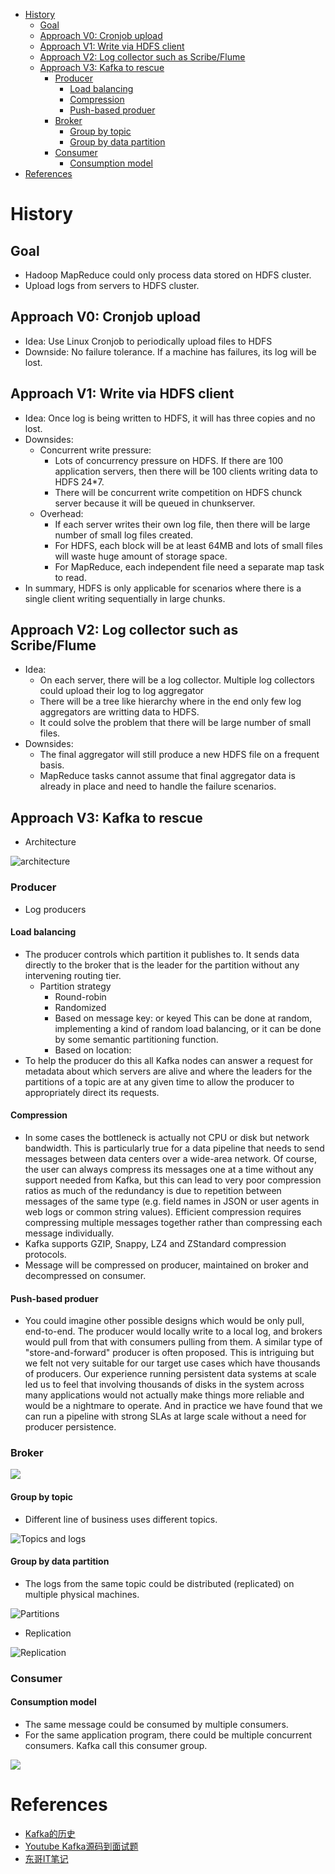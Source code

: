 - [History](#history)
  - [Goal](#goal)
  - [Approach V0: Cronjob upload](#approach-v0-cronjob-upload)
  - [Approach V1: Write via HDFS client](#approach-v1-write-via-hdfs-client)
  - [Approach V2: Log collector such as Scribe/Flume](#approach-v2-log-collector-such-as-scribeflume)
  - [Approach V3: Kafka to rescue](#approach-v3-kafka-to-rescue)
    - [Producer](#producer)
      - [Load balancing](#load-balancing)
      - [Compression](#compression)
      - [Push-based produer](#push-based-produer)
    - [Broker](#broker)
      - [Group by topic](#group-by-topic)
      - [Group by data partition](#group-by-data-partition)
    - [Consumer](#consumer)
      - [Consumption model](#consumption-model)
- [References](#references)

# History
## Goal
* Hadoop MapReduce could only process data stored on HDFS cluster. 
* Upload logs from servers to HDFS cluster.

## Approach V0: Cronjob upload
* Idea: Use Linux Cronjob to periodically upload files to HDFS
* Downside: No failure tolerance. If a machine has failures, its log will be lost. 

## Approach V1: Write via HDFS client
* Idea: Once log is being written to HDFS, it will has three copies and no lost. 
* Downsides:
  * Concurrent write pressure: 
    * Lots of concurrency pressure on HDFS. If there are 100 application servers, then there will be 100 clients writing data to HDFS 24*7. 
    * There will be concurrent write competition on HDFS chunck server because it will be queued in chunkserver. 
  * Overhead: 
    * If each server writes their own log file, then there will be large number of small log files created. 
    * For HDFS, each block will be at least 64MB and lots of small files will waste huge amount of storage space. 
    * For MapReduce, each independent file need a separate map task to read. 
* In summary, HDFS is only applicable for scenarios where there is a single client writing sequentially in large chunks. 

## Approach V2: Log collector such as Scribe/Flume
* Idea: 
  * On each server, there will be a log collector. Multiple log collectors could upload their log to log aggregator
  * There will be a tree like hierarchy where in the end only few log aggregators are writting data to HDFS. 
  * It could solve the problem that there will be large number of small files. 
* Downsides: 
  * The final aggregator will still produce a new HDFS file on a frequent basis. 
  * MapReduce tasks cannot assume that final aggregator data is already in place and need to handle the failure scenarios. 

## Approach V3: Kafka to rescue
* Architecture

![architecture](../.gitbook/assets/messageQueue_kafka_architecture.png)

### Producer 
* Log producers

#### Load balancing

* The producer controls which partition it publishes to. It sends data directly to the broker that is the leader for the partition without any intervening routing tier. 
  * Partition strategy
    * Round-robin
    * Randomized
    * Based on message key: or keyed This can be done at random, implementing a kind of random load balancing, or it can be done by some semantic partitioning function. 
    * Based on location: 
* To help the producer do this all Kafka nodes can answer a request for metadata about which servers are alive and where the leaders for the partitions of a topic are at any given time to allow the producer to appropriately direct its requests.

#### Compression

* In some cases the bottleneck is actually not CPU or disk but network bandwidth. This is particularly true for a data pipeline that needs to send messages between data centers over a wide-area network. Of course, the user can always compress its messages one at a time without any support needed from Kafka, but this can lead to very poor compression ratios as much of the redundancy is due to repetition between messages of the same type (e.g. field names in JSON or user agents in web logs or common string values). Efficient compression requires compressing multiple messages together rather than compressing each message individually.
* Kafka supports GZIP, Snappy, LZ4 and ZStandard compression protocols.
* Message will be compressed on producer, maintained on broker and decompressed on consumer. 

#### Push-based produer

* You could imagine other possible designs which would be only pull, end-to-end. The producer would locally write to a local log, and brokers would pull from that with consumers pulling from them. A similar type of "store-and-forward" producer is often proposed. This is intriguing but we felt not very suitable for our target use cases which have thousands of producers. Our experience running persistent data systems at scale led us to feel that involving thousands of disks in the system across many applications would not actually make things more reliable and would be a nightmare to operate. And in practice we have found that we can run a pipeline with strong SLAs at large scale without a need for producer persistence.

### Broker

![](../.gitbook/assets/kafka_broker_arch.png)

#### Group by topic
* Different line of business uses different topics.

![Topics and logs](../.gitbook/assets/messageQueue_kafka_concepts_topic.png)

#### Group by data partition
* The logs from the same topic could be distributed (replicated) on multiple physical machines. 

![Partitions](../.gitbook/assets/messageQueue_kafka_concepts_partition.png)

* Replication

![Replication](../.gitbook/assets/messageQueue_kafka_concepts_replication.png)

### Consumer
#### Consumption model
* The same message could be consumed by multiple consumers.
* For the same application program, there could be multiple concurrent consumers. Kafka call this consumer group. 

![](../.gitbook/assets/kafka_consumer_consumerGroup.png)

# References
* [Kafka的历史](https://time.geekbang.org/column/article/464267?cid=100091101)
* [Youtube Kafka源码到面试题](https://www.youtube.com/watch?v=HLSQDk2asjY&list=PLmOn9nNkQxJEDjzl0iBYZ3WuXUuUStxZl&ab_channel=%E5%B0%9A%E7%A1%85%E8%B0%B7IT%E5%9F%B9%E8%AE%AD%E5%AD%A6%E6%A0%A1)
* [东哥IT笔记](https://donggeitnote.com/category/kafka/)
